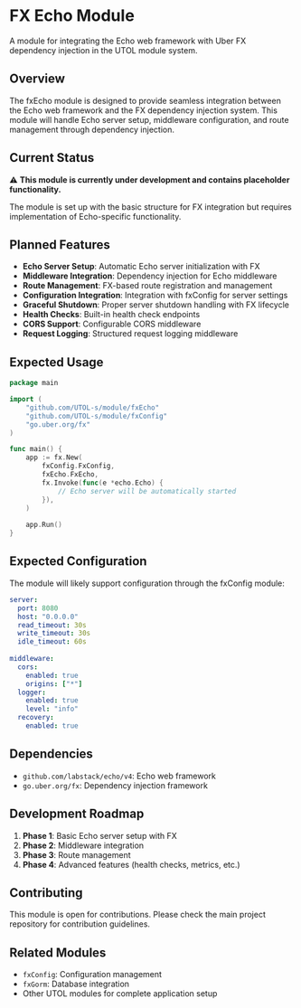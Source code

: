 # FX Echo Module

A module for integrating the Echo web framework with Uber FX dependency injection in the UTOL module system.

## Overview

The fxEcho module is designed to provide seamless integration between the Echo web framework and the FX dependency injection system. This module will handle Echo server setup, middleware configuration, and route management through dependency injection.

## Current Status

⚠️ **This module is currently under development and contains placeholder functionality.**

The module is set up with the basic structure for FX integration but requires implementation of Echo-specific functionality.

## Planned Features

- **Echo Server Setup**: Automatic Echo server initialization with FX
- **Middleware Integration**: Dependency injection for Echo middleware
- **Route Management**: FX-based route registration and management
- **Configuration Integration**: Integration with fxConfig for server settings
- **Graceful Shutdown**: Proper server shutdown handling with FX lifecycle
- **Health Checks**: Built-in health check endpoints
- **CORS Support**: Configurable CORS middleware
- **Request Logging**: Structured request logging middleware

## Expected Usage

```go
package main

import (
    "github.com/UTOL-s/module/fxEcho"
    "github.com/UTOL-s/module/fxConfig"
    "go.uber.org/fx"
)

func main() {
    app := fx.New(
        fxConfig.FxConfig,
        fxEcho.FxEcho,
        fx.Invoke(func(e *echo.Echo) {
            // Echo server will be automatically started
        }),
    )
    
    app.Run()
}
```

## Expected Configuration

The module will likely support configuration through the fxConfig module:

```yaml
server:
  port: 8080
  host: "0.0.0.0"
  read_timeout: 30s
  write_timeout: 30s
  idle_timeout: 60s
  
middleware:
  cors:
    enabled: true
    origins: ["*"]
  logger:
    enabled: true
    level: "info"
  recovery:
    enabled: true
```

## Dependencies

- `github.com/labstack/echo/v4`: Echo web framework
- `go.uber.org/fx`: Dependency injection framework

## Development Roadmap

1. **Phase 1**: Basic Echo server setup with FX
2. **Phase 2**: Middleware integration
3. **Phase 3**: Route management
4. **Phase 4**: Advanced features (health checks, metrics, etc.)

## Contributing

This module is open for contributions. Please check the main project repository for contribution guidelines.

## Related Modules

- `fxConfig`: Configuration management
- `fxGorm`: Database integration
- Other UTOL modules for complete application setup 